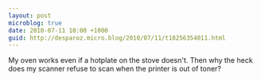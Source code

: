 ```yaml
---
layout: post
microblog: true
date: 2010-07-11 10:00 +1000
guid: http://desparoz.micro.blog/2010/07/11/t18256354011.html
---
```

My oven works even if a hotplate on the stove doesn't. Then why the heck does my scanner refuse to scan when the printer is out of toner?

